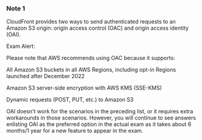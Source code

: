 ### Note 1 ###
CloudFront provides two ways to send authenticated requests to an Amazon S3 origin: origin access control (OAC) and origin access identity (OAI).

Exam Alert:

Please note that AWS recommends using OAC because it supports:

All Amazon S3 buckets in all AWS Regions, including opt-in Regions launched after December 2022

Amazon S3 server-side encryption with AWS KMS (SSE-KMS)

Dynamic requests (POST, PUT, etc.) to Amazon S3

OAI doesn't work for the scenarios in the preceding list, or it requires extra workarounds in those scenarios. However, you will continue to see answers enlisting OAI as the preferred option in the actual exam as it takes about 6 months/1 year for a new feature to appear in the exam.